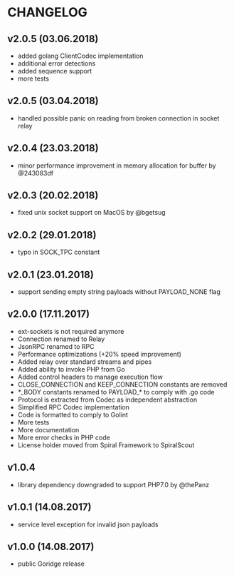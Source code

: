 CHANGELOG
=========

## v2.0.5 (03.06.2018)
- added golang ClientCodec implementation
- additional error detections
- added sequence support
- more tests

## v2.0.5 (03.04.2018)
- handled possible panic on reading from broken connection in socket relay

## v2.0.4 (23.03.2018)
- minor performance improvement in memory allocation for buffer by @243083df

## v2.0.3 (20.02.2018)
- fixed unix socket support on MacOS by @bgetsug

## v2.0.2 (29.01.2018)
- typo in SOCK_TPC constant

## v2.0.1 (23.01.2018)
- support sending empty string payloads without PAYLOAD_NONE flag

## v2.0.0 (17.11.2017)
- ext-sockets is not required anymore
- Connection renamed to Relay
- JsonRPC renamed to RPC
- Performance optimizations (+20% speed improvement)
- Added relay over standard streams and pipes
- Added ability to invoke PHP from Go
- Added control headers to manage execution flow
- CLOSE_CONNECTION and KEEP_CONNECTION constants are removed
- \*\_BODY constants renamed to PAYLOAD\_\* to comply with .go code 
- Protocol is extracted from Codec as independent abstraction
- Simplified RPC Codec implementation
- Code is formatted to comply to Golint
- More tests
- More documentation
- More error checks in PHP code
- License holder moved from Spiral Framework to SpiralScout

## v1.0.4 
- library dependency downgraded to support PHP7.0 by @thePanz

## v1.0.1 (14.08.2017)
- service level exception for invalid json payloads

## v1.0.0 (14.08.2017)
- public Goridge release

